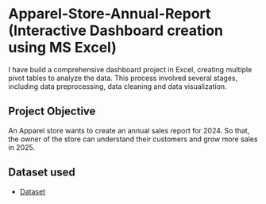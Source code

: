 # Apparel-Store-Annual-Report (Interactive Dashboard creation using MS Excel)
I have build a comprehensive dashboard project in Excel, creating multiple pivot tables to analyze the data. This process involved several stages, including data preprocessing, data cleaning and data visualization.

## Project Objective
An Apparel store wants to create an annual sales report for 2024. So that, the owner of the store can understand their customers and grow more sales in 2025.

## Dataset used
- <a href="https://github.com/SoutrikBasu/EXCEL-Dashboard-on-Apparel-Store-Annual-Report/blob/main/Apparel%20Store%20Data%20Analysis.xlsx">Dataset</a>


